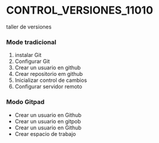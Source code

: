 # CONTROL_VERSIONES_11010
taller de versiones


### Mode tradicional 
1. instalar Git
2. Configurar Git
3. Crear un usuario en github
4. Crear repositorio em github
5. Inicializar control de cambios
6. Configurar servidor remoto

### Modo Gitpad
* Crear un usuario en Github
* Crear un usuario en gitpob
* Crear un usuario en Github
* Crear espacio de trabajo 